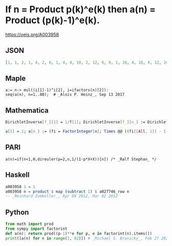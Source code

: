 # If n \= Product p\(k\)^e\(k\) then a\(n\) \= Product \(p\(k\)\-1\)^e\(k\)\.
https://oeis.org/A003958
## JSON
```JSON
[1, 1, 2, 1, 4, 2, 6, 1, 4, 4, 10, 2, 12, 6, 8, 1, 16, 4, 18, 4, 12, 10, 22, 2, 16, 12, 8, 6, 28, 8, 30, 1, 20, 16, 24, 4, 36, 18, 24, 4, 40, 12, 42, 10, 16, 22, 46, 2, 36, 16, 32, 12, 52, 8, 40, 6, 36, 28, 58, 8, 60, 30, 24, 1, 48, 20, 66, 16, 44, 24, 70, 4, 72, 36, 32, 18, 60, 24, 78, 4, 16]
```
## Maple
```Maple
a:= n-> mul((i[1]-1)^i[2], i=ifactors(n)[2]):
seq(a(n), n=1..80);  # _Alois P. Heinz_, Sep 13 2017
```
## Mathematica
```Mathematica
DirichletInverse[f_][1] = 1/f[1]; DirichletInverse[f_][n_] := DirichletInverse[f][n] = -1/f[1]*Sum[ f[n/d]*DirichletInverse[f][d], {d, Most[ Divisors[n]]}]; muphi[n_] := MoebiusMu[n]*EulerPhi[n]; Table[ DirichletInverse[ muphi][n], {n, 1, 81}] (* _Jean-François Alcover_, Dec 12 2011, after _R. J. Mathar_ *)
```
```Mathematica
a[1] = 1; a[n_] := (fi = FactorInteger[n]; Times @@ ((fi[[All, 1]] - 1)^fi[[All, 2]])); Table[a[n], {n, 1, 50}] (* _G. C. Greubel_, Jun 10 2016 *)
```
## PARI
```PARI
a(n)=if(n<1,0,direuler(p=2,n,1/(1-p*X+X))[n]) /* _Ralf Stephan_ */
```
## Haskell
```Haskell
a003958 1 = 1
a003958 n = product $ map (subtract 1) $ a027746_row n
-- _Reinhard Zumkeller_, Apr 09 2012, Mar 02 2012
```
## Python
```Python
from math import prod
from sympy import factorint
def a(n): return prod((p-1)**e for p, e in factorint(n).items())
print([a(n) for n in range(1, 82)]) # _Michael S. Branicky_, Feb 27 2022
```
